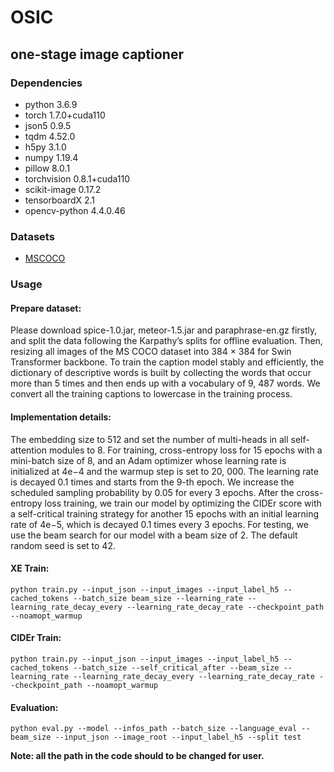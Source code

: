 # OSIC
## one-stage image captioner
### Dependencies
- python 3.6.9
- torch 1.7.0+cuda110
- json5 0.9.5
- tqdm 4.52.0
- h5py 3.1.0
- numpy 1.19.4
- pillow 8.0.1
- torchvision 0.8.1+cuda110
- scikit-image 0.17.2
- tensorboardX 2.1
- opencv-python 4.4.0.46
### Datasets
- [MSCOCO](https://cocodataset.org/#captions-2015)
### Usage
#### Prepare dataset:
Please download spice-1.0.jar, meteor-1.5.jar and paraphrase-en.gz firstly, and split the data following the Karpathy’s splits for offline evaluation. Then, resizing all images of the MS COCO dataset into 384 × 384 for Swin Transformer backbone. To train the caption model stably and efficiently, the dictionary of descriptive words is built by collecting the words that occur more than 5 times and then ends up with a vocabulary of 9, 487 words. We convert all the training captions to lowercase in the training process.
#### Implementation details:
The embedding size to 512 and set the number of multi-heads in all self-attention modules to 8. For training, cross-entropy loss for 15 epochs with a mini-batch size of 8, and an Adam optimizer whose learning rate is initialized at 4e−4 and the warmup step is set to 20, 000. The learning rate is decayed 0.1 times and starts from the 9-th epoch. We increase the scheduled sampling probability by 0.05 for every 3 epochs. After the cross-entropy loss training, we train our model by optimizing the CIDEr score with a self-critical training strategy for another 15 epochs with an initial learning rate of 4e−5, which is decayed 0.1 times every 3 epochs. For testing, we use the beam search for our model with a beam size of 2. The default random seed is set to 42.
#### XE Train:
`python train.py --input_json --input_images --input_label_h5 --cached_tokens --batch_size beam_size --learning_rate --learning_rate_decay_every --learning_rate_decay_rate --checkpoint_path --noamopt_warmup`

#### CIDEr Train:
`python train.py --input_json --input_images --input_label_h5 --cached_tokens --batch_size --self_critical_after --beam_size --learning_rate --learning_rate_decay_every --learning_rate_decay_rate --checkpoint_path --noamopt_warmup`

#### Evaluation:
`python eval.py --model --infos_path --batch_size --language_eval --beam_size --input_json --image_root --input_label_h5 --split test `

**Note: all the path in the code should to be changed for user.**
